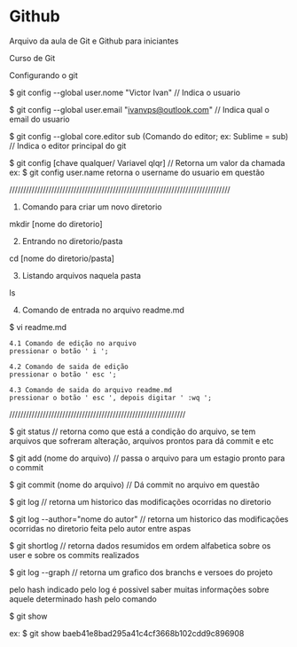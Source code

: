 # Github

Arquivo da aula de Git e Github para iniciantes

Curso de Git

Configurando o git

$ git config --global user.nome "Victor Ivan"  //
Indica o usuario

$ git config --global user.email "ivanvps@outlook.com" //
Indica qual o email do usuario

$ git config --global core.editor sub (Comando do editor;  ex: Sublime = sub) //
Indica o editor principal do git

$ git config [chave qualquer/ Variavel qlqr] //
Retorna um valor da chamada
ex: $ git config user.name
retorna o username do usuario em questão

///////////////////////////////////////////////////////////////////////////////

1. Comando para criar um novo diretorio

mkdir [nome do diretorio]

2. Entrando no diretorio/pasta

cd [nome do diretorio/pasta]

3. Listando arquivos naquela pasta

ls

4. Comando de entrada no arquivo readme.md

$ vi readme.md

	4.1 Comando de edição no arquivo
	pressionar o botão ' i ';

	4.2 Comando de saida de edição
	pressionar o botão ' esc ';

	4.3 Comando de saida do arquivo readme.md
	pressionar o botão ' esc ', depois digitar ' :wq ';


///////////////////////////////////////////////////////////////

$ git status // retorna como que está a condição do arquivo, se tem arquivos que sofreram alteração, arquivos prontos para dá commit e etc

$ git add (nome do arquivo) // passa o arquivo para um estagio pronto para o commit

$ git commit (nome do arquivo) // Dá commit no arquivo em questão

$ git log // retorna um historico das modificações ocorridas no diretorio

$ git log --author="nome do autor" // retorna um historico das modificações ocorridas no diretorio feita pelo autor entre aspas

$ git shortlog // retorna dados resumidos em ordem alfabetica sobre os user e sobre os commits realizados

$ git log --graph // retorna um grafico dos branchs e versoes do projeto

pelo hash indicado pelo log é possivel saber muitas informações sobre aquele determinado hash pelo comando

$ git show <hash>

ex:
$ git show baeb41e8bad295a41c4cf3668b102cdd9c896908
